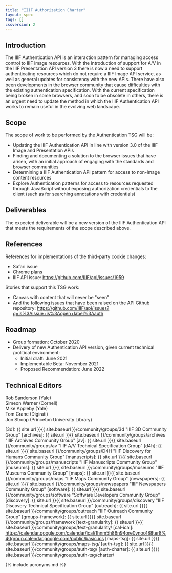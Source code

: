 ```yaml
---
title: "IIIF Authorization Charter"
layout: spec
tags: []
cssversion: 2
---
```

## Introduction
The IIIF Authentication API is an interaction pattern for managing access control to IIIF image resources. With the introduction of support for A/V in the IIIF Presentation API version 3 there is now a need to support authenticating resources which do not require a IIIF Image API service, as well as general updates for consistency with the new APIs. There have also been developments in the browser community that cause difficulties with the existing authentication specification. With the current specification being broken in some browsers, and soon to be obsolete in others, there is an urgent need to update the method in which the IIIF Authentication API works to remain useful in the evolving web landscape.

## Scope
The scope of work to be performed by the Authentication TSG will be:   
* Updating the IIIF Authentication API in line with version 3.0 of the IIIF Image and Presentation APIs
* Finding and documenting a solution to the browser issues that have arisen, with an initial approach of engaging with the standards and browser communities
* Determining a IIIF Authentication API pattern for access to non-Image content resources
* Explore Authentication patterns for access to resources requested through JavaScript without exposing authorization credentials to the client (such as for searching annotations with credentials)   

## Deliverables
The expected deliverable will be a new version of the IIIF Authentication API that meets the requirements of the scope described above.   

## References
References for implementations of the third-party cookie changes:
* Safari issue
* Chrome plans
* IIIF API issue: https://github.com/IIIF/api/issues/1959   

Stories that support this TSG work:
* Canvas with content that will never be "seen"
* And the following issues that have been raised on the API Github repository:
https://github.com/IIIF/api/issues?q=is%3Aissue+is%3Aopen+label%3Aauth   

## Roadmap
* Group formation: October 2020
* Delivery of new Authentication API version, given current technical /political environment:
    * Initial draft: June 2021
    * Implementable Beta: November 2021
    * Proposed Recommendation: June 2022    

## Technical Editors
Rob Sanderson (Yale)   
Simeon Warner (Cornell)   
Mike Appleby (Yale)   
Tom Crane (Digirati)   
Jon Stroop (Princeton University Library)   

[3d]: {{ site.url }}{{ site.baseurl }}/community/groups/3d "IIIF 3D Community Group"
[archives]: {{ site.url }}{{ site.baseurl }}/community/groups/archives "IIIF Archives Community Group"
[av]: {{ site.url }}{{ site.baseurl }}/community/groups/av "IIIF A/V Technical Specification Group"
[d4h]: {{ site.url }}{{ site.baseurl }}/community/groups/D4H "IIIF Discovery for Humans Community Group"
[manuscripts]: {{ site.url }}{{ site.baseurl }}/community/groups/manuscripts "IIIF Manuscripts Community Group"
[museums]: {{ site.url }}{{ site.baseurl }}/community/groups/museums "IIIF Museums Community Group"
[maps]: {{ site.url }}{{ site.baseurl }}/community/groups/maps "IIIF Maps Community Group"
[newspapers]: {{ site.url }}{{ site.baseurl }}/community/groups/newspapers "IIIF Newspapers Community Group"
[software]: {{ site.url }}{{ site.baseurl }}/community/groups/software "Software Developers Community Group"
[discovery]: {{ site.url }}{{ site.baseurl }}/community/groups/discovery "IIIF Discovery Technical Specification Group"
[outreach]: {{ site.url }}{{ site.baseurl }}/community/groups/outreach "IIIF Outreach Community Group"
[groups-framework]: {{ site.url }}{{ site.baseurl }}/community/groups/framework
[text-granularity]: {{ site.url }}{{ site.baseurl }}/community/groups/text-granularity/
[cal-ical]: https://calendar.google.com/calendar/ical/1hnm5h86n94ore0vnoo188ter8%40group.calendar.google.com/public/basic.ics
[maps-tsg]: {{ site.url }}{{ site.baseurl }}/community/groups/maps-tsg/
[auth-tsg]: {{ site.url }}{{ site.baseurl }}/community/groups/auth-tsg/
[auth-charter]: {{ site.url }}{{ site.baseurl }}/community/groups/auth-tsg/charter/

{% include acronyms.md %}
